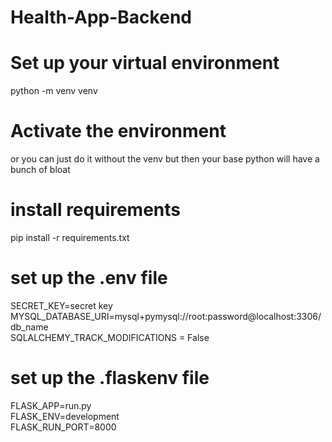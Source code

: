 # Health-App-Backend

# Set up your virtual environment
python -m venv venv

# Activate the environment
or you can just do it without the venv but then your base python will have a bunch of bloat

# install requirements
pip install -r requirements.txt

# set up the .env file
SECRET_KEY=secret key  
MYSQL_DATABASE_URI=mysql+pymysql://root:password@localhost:3306/db_name  
SQLALCHEMY_TRACK_MODIFICATIONS = False  

# set up the .flaskenv file
FLASK_APP=run.py  
FLASK_ENV=development  
FLASK_RUN_PORT=8000
